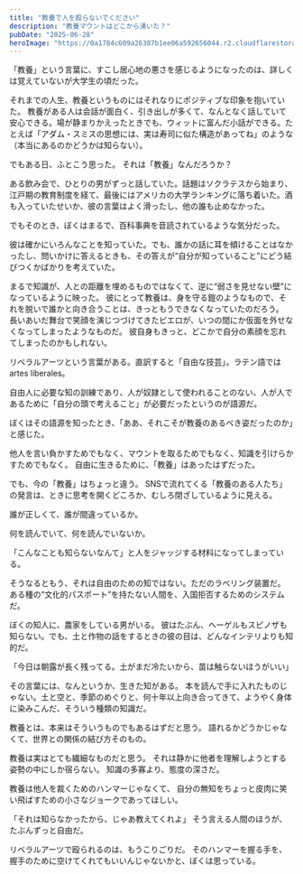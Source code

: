 ```yaml
---
title: "教養で人を殴らないでください"
description: "教養マウントはどこから湧いた？"
pubDate: "2025-06-28"
heroImage: "https://0a1784c609a26387b1ee06a592656044.r2.cloudflarestorage.com/public/kyouyou-hummer.png"
---
```


「教養」という言葉に、すこし居心地の悪さを感じるようになったのは、詳しくは覚えていないが大学生の頃だった。

それまでの人生、教養というものにはそれなりにポジティブな印象を抱いていた。
教養がある人は会話が面白く、引き出しが多くて、なんとなく話していて安心できる。場が静まりかえったときでも、ウィットに富んだ小話ができる。たとえば「アダム・スミスの思想には、実は寿司に似た構造があってね」のような（本当にあるのかどうかは知らない）。

でもある日、ふとこう思った。
それは「教養」なんだろうか？

ある飲み会で、ひとりの男がずっと話していた。話題はソクラテスから始まり、江戸期の教育制度を経て、最後にはアメリカの大学ランキングに落ち着いた。酒も入っていたせいか、彼の言葉はよく滑ったし、他の誰も止めなかった。

でもそのとき、ぼくはまるで、百科事典を音読されているような気分だった。

彼は確かにいろんなことを知っていた。でも、誰かの話に耳を傾けることはなかったし、問いかけに答えるときも、その答えが“自分が知っていること”にどう結びつくかばかりを考えていた。

まるで知識が、人との距離を埋めるものではなくて、逆に“弱さを見せない壁”になっているように映った。
彼にとって教養は、身を守る鎧のようなもので、それを脱いで誰かと向き合うことは、きっともうできなくなっていたのだろう。
長いあいだ舞台で笑顔を演じつづけてきたピエロが、いつの間にか仮面を外せなくなってしまったようなものだ。
彼自身もきっと、どこかで自分の素顔を忘れてしまったのかもしれない。

リベラルアーツという言葉がある。直訳すると「自由な技芸」。ラテン語では artes liberales。

自由人に必要な知の訓練であり、人が奴隷として使われることのない、人が人であるために「自分の頭で考えること」が必要だったというのが語源だ。

ぼくはその語源を知ったとき、「ああ、それこそが教養のあるべき姿だったのか」と感じた。

他人を言い負かすためでもなく、マウントを取るためでもなく、知識を引けらかすためでもなく。
自由に生きるために、「教養」はあったはずだった。

でも、今の「教養」はちょっと違う。
SNSで流れてくる「教養のある人たち」の発言は、ときに思考を開くどころか、むしろ閉ざしているように見える。

誰が正しくて、誰が間違っているか。

何を読んでいて、何を読んでいないか。

「こんなことも知らないなんて」と人をジャッジする材料になってしまっている。

そうなるともう、それは自由のための知ではない。ただのラベリング装置だ。
ある種の“文化的パスポート”を持たない人間を、入国拒否するためのシステムだ。

ぼくの知人に、農家をしている男がいる。
彼はたぶん、ヘーゲルもスピノザも知らない。でも、土と作物の話をするときの彼の目は、どんなインテリよりも知的だ。

「今日は朝露が長く残ってる。土がまだ冷たいから、苗は触らないほうがいい」

その言葉には、なんというか、生きた知がある。
本を読んで手に入れたものじゃない。土と空と、季節のめぐりと、何十年以上向き合ってきて、ようやく身体に染みこんだ、そういう種類の知識だ。

教養とは、本来はそういうものでもあるはずだと思う。
語れるかどうかじゃなくて、世界との関係の結び方そのもの。

教養は実はとても繊細なものだと思う。
それは静かに他者を理解しようとする姿勢の中にしか宿らない。
知識の多寡より、態度の深さだ。

教養は他人を裁くためのハンマーじゃなくて、
自分の無知をちょっと皮肉に笑い飛ばすための小さなジョークであってほしい。

「それは知らなかったから、じゃあ教えてくれよ」
そう言える人間のほうが、たぶんずっと自由だ。

リベラルアーツで殴られるのは、もうこりごりだ。
そのハンマーを握る手を、握手のために空けてくれてもいいんじゃないかと、ぼくは思っている。
